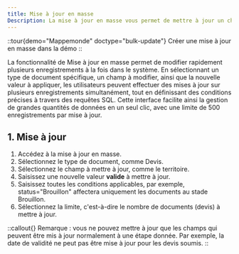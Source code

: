 ```yaml
---
title: Mise à jour en masse
Description: La mise à jour en masse vous permet de mettre à jour un champ particulier d'un DocType pour tous les documents.
---
```


::tour{demo="Mappemonde" doctype="bulk-update"}
Créer une mise à jour en masse dans la démo
::

La fonctionnalité de Mise à jour en masse permet de modifier rapidement plusieurs enregistrements à la fois dans le système. En sélectionnant un type de document spécifique, un champ à modifier, ainsi que la nouvelle valeur à appliquer, les utilisateurs peuvent effectuer des mises à jour sur plusieurs enregistrements simultanément, tout en définissant des conditions précises à travers des requêtes SQL. Cette interface facilite ainsi la gestion de grandes quantités de données en un seul clic, avec une limite de 500 enregistrements par mise à jour.


## 1. Mise à jour 

1. Accédez à la mise à jour en masse.
2. Sélectionnez le type de document, comme Devis.
3. Sélectionnez le champ à mettre à jour, comme le territoire.
4. Saisissez une nouvelle valeur **valide** à mettre à jour.
5. Saisissez toutes les conditions applicables, par exemple, status="Brouillon" affectera uniquement les documents au stade Brouillon.
6. Sélectionnez la limite, c'est-à-dire le nombre de documents (devis) à mettre à jour.


::callout{}
Remarque : vous ne pouvez mettre à jour que les champs qui peuvent être mis à jour normalement à une étape donnée. Par exemple, la date de validité ne peut pas être mise à jour pour les devis soumis.
::